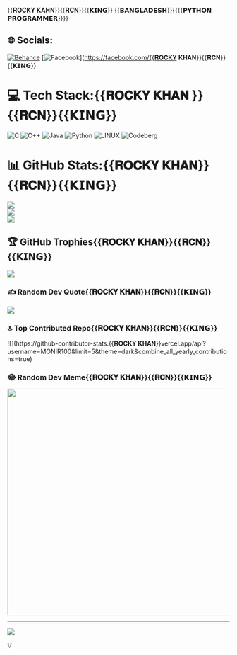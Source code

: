{{𝐑𝐎𝐂𝐊𝐘 𝐊𝐀𝐇𝐍}}{{𝐑𝐂𝐍}}{{𝗞𝗜𝗡𝗚}}
{{𝗕𝗔𝗡𝗚𝗟𝗔𝗗𝗘𝗦𝗛}}{{{{𝗣𝗬𝗧𝗛𝗢𝗡 𝗣𝗥𝗢𝗚𝗥𝗔𝗠𝗠𝗘𝗥}}}}

## 🌐 Socials:
[![Behance](https://img.shields.io/badge/Behance-1769ff?logo=behance&logoColor=white)](https://behance.net/MONIR100) [![Facebook](https://img.shields.io/badge/Facebook-%231877F2.svg?logo=Facebook&logoColor=white)](https://facebook.com/{{𝐑𝐎𝐂𝐊𝐘 𝐊𝐇𝐀𝐍}}{{𝐑𝐂𝐍}}{{𝗞𝗜𝗡𝗚}}

# 💻 Tech Stack:{{𝐑𝐎𝐂𝐊𝐘 𝐊𝐇𝐀𝐍 }}{{𝐑𝐂𝐍}}{{𝗞𝗜𝗡𝗚}}
![C](https://img.shields.io/badge/c-%2300599C.svg?style=for-the-badge&logo=c&logoColor=white) ![C++](https://img.shields.io/badge/c++-%2300599C.svg?style=for-the-badge&logo=c%2B%2B&logoColor=white) ![Java](https://img.shields.io/badge/java-%23ED8B00.svg?style=for-the-badge&logo=java&logoColor=white) ![Python](https://img.shields.io/badge/python-3670A0?style=for-the-badge&logo=python&logoColor=ffdd54) ![LINUX](https://img.shields.io/badge/Linux-FCC624?style=for-the-badge&logo=linux&logoColor=black) ![Codeberg](https://img.shields.io/badge/Codeberg-2185D0?style=for-the-badge&logo=Codeberg&logoColor=white)
# 📊 GitHub Stats:{{𝐑𝐎𝐂𝐊𝐘 𝐊𝐇𝐀𝐍}}{{𝐑𝐂𝐍}}{{𝗞𝗜𝗡𝗚}}
![](https://github-readme-stats.vercel.app/api?username=MONIR100&theme=dark&hide_border=false&include_all_commits=true&count_private=true)<br/>
![](https://github-readme-streak-stats.herokuapp.com/?user=MONIR100&theme=dark&hide_border=false)<br/>
![](https://github-readme-stats.vercel.app/api/top-langs/?username=MONIR100&theme=dark&hide_border=false&include_all_commits=true&count_private=true&layout=compact)

## 🏆 GitHub Trophies{{𝐑𝐎𝐂𝐊𝐘 𝐊𝐇𝐀𝐍}}{{𝐑𝐂𝐍}}{{𝗞𝗜𝗡𝗚}}
![](https://github-profile-trophy.vercel.app/?username=MONIR100&theme=radical&no-frame=false&no-bg=false&margin-w=4)

### ✍️ Random Dev Quote{{𝐑𝐎𝐂𝐊𝐘 𝐊𝐇𝐀𝐍}}{{𝐑𝐂𝐍}}{{𝗞𝗜𝗡𝗚}}
![](https://quotes-github-readme.vercel.app/api?type=horizontal&theme=radical)

### 🔝 Top Contributed Repo{{𝐑𝐎𝐂𝐊𝐘 𝐊𝐇𝐀𝐍}}{{𝐑𝐂𝐍}}{{𝗞𝗜𝗡𝗚}}
![](https://github-contributor-stats.{{𝐑𝐎𝐂𝐊𝐘 𝐊𝐇𝐀𝐍}}vercel.app/api?username=MONIR100&limit=5&theme=dark&combine_all_yearly_contributions=true)

### 😂 Random Dev Meme{{𝐑𝐎𝐂𝐊𝐘 𝐊𝐇𝐀𝐍}}{{𝐑𝐂𝐍}}{{𝗞𝗜𝗡𝗚}}
<img src="https://rm.up.railway.app/" width="512px"/>

---
[![](https://visitcount.itsvg.in/api?id=MONIR100&icon=0&color=0)](https://visitcount.itsvg.in)

<!-- Proudly created with GPRM ( https://gprm.itsvg.in ) -->


𝚅
